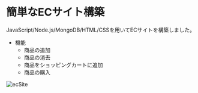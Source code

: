 # 簡単なECサイト構築
JavaScript/Node.js/MongoDB/HTML/CSSを用いてECサイトを構築しました。

- 機能
  - 商品の追加
  - 商品の消去
  - 商品をショッピングカートに追加
  - 商品の購入


 ![ecSite](https://github.com/toshiki-git/my_ec_site/assets/134392452/ca4a23f2-6412-4f73-9157-28ae1d2330a9)
